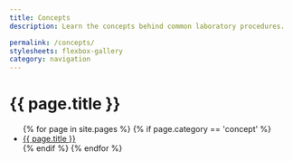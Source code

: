 ```yaml
---
title: Concepts
description: Learn the concepts behind common laboratory procedures.

permalink: /concepts/
stylesheets: flexbox-gallery
category: navigation
---
```

# {{ page.title }}
<ul class ="flex-container">
{% for page in site.pages %} 
    {% if page.category == 'concept' %}
      <li class ="flex-item">
        <a href="{{ page.url | prepend: site.baseurl }}">{{ page.title }}
        </a>
    </li>
    {% endif %} 
{% endfor %}
</ul>